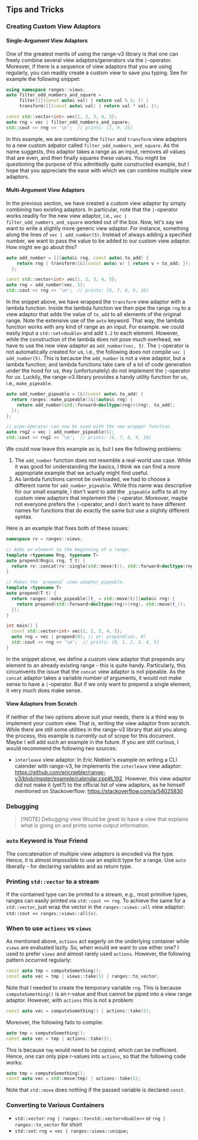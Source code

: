 ## Tips and Tricks

### Creating Custom View Adaptors

#### Single-Argument View Adaptors

One of the greatest merits of using the range-v3 library is that one can freely combine several view adaptors/generators via the `|`-operator.  Moreover, if there is a sequence of view adaptors that you are using regularly, you can readily create a custom view to save you typing. See for example the following snippet:

```cpp
using namespace ranges::views;
auto filter_odd_numbers_and_square =
     filter([](const auto& val) { return val % 2; }) |
     transform([](const auto& val) { return val * val; });

const std::vector<int> vec{1, 2, 3, 4, 5};
auto rng = vec | filter_odd_numbers_and_square;
std::cout << rng << '\n';  // prints: [1, 9, 25]
```

In this  example, we are combining the `filter` and `transform` view adaptors to a new custom adpator called `filter_odd_numbers_and_square`. As the name suggests, this adaptor takes a range as an input, removes all values that are even, and then finally squares these values. You might be questioning the purpose of this admittedly quite constructed example, but I hope that you appreciate the ease with which we can combine multiple view adaptors.

#### Multi-Argument View Adaptors

In the previous section, we have created a custom view adaptor by simply combining two existing adaptors. In particular, note that the `|`-operator works readily for the new view adaptor, i.e., `vec | filter_odd_numbers_and_square` worked out of the box. Now, let's say we want to write a slightly more generic view adaptor. For instance, something along the lines of `vec | add_number(5)`. Instead of always adding a specified number, we want to pass the value to be added to our custom view adaptor. How might we go about this?

```cpp
auto add_number = [](auto&& rng, const auto& to_add) {
    return rng | transform([&](const auto& v) { return v + to_add; });
  };

const std::vector<int> vec{1, 2, 3, 4, 5};
auto rng = add_number(vec, 5);
std::cout << rng << '\n';  // prints: [6, 7, 8, 9, 10]
```

In the snippet above, we have wrapped the `transform` view adaptor with a lambda function. Inside the lambda function we then pipe the range `rng`  to a view adaptor that adds the value of `to_add` to all elements of the original range. Note the extensive use of the `auto` keyword. That way, the lambda function works with any kind of range as an input. For example. we could easily input a `std::set<double>` and add `5.2` to each element.
However, while the construction of the lambda does not pose much overhead, we have to use the new view adaptor as `add_number(vec, 5)`. The `|`-operator is not automatically created for us, i.e., the following does not compile `vec | add_number(5)`. This is because the `add_number` is not a view adaptor, but a lambda function; and lambda functions take care of a lot of code generation under the hood for us, they (unfortunately) do not implement the `|`-operator for us. Luckily, the range-v3 library provides a handy utility function for us, i.e., `make_pipeable`.

```cpp
auto add_number_pipeable = [&](const auto& to_add) {
  return ranges::make_pipeable([&](auto&& rng) {
    return add_number(std::forward<decltype(rng)>(rng), to_add);
  });
};

// pipe-operator can now be used with the new wrapper function.
auto rng2 = vec | add_number_pipeable(5);
std::cout << rng2 << '\n';  // prints: [6, 7, 8, 9, 10]
```

We could now leave this example as is, but I see the following problems:
1. The `add_number` function does not resemble a real-world use case. While it was good for understanding the basics, I think we can find a more appropriate example that we actually might find useful.
2. As lambda functions cannot be overloaded, we had to choose a different name for `add_number_pipeable`. While this name was descriptive for our small example, I don't want to add the `_pipeable` suffix to all my custom view adaptors that implement the `|`-operator. Moreover, maybe not everyone prefers the `|`-operator, and I don't want to have different names for functions that do exactly the same but use a slightly different syntax.

Here is an example that fixes both of these issues:

```cpp
namespace rv = ranges::views;

// Adds an element to the beginning of a range.
template <typename Rng, typename T>
auto prepend(Rng&& rng, T t) {
  return rv::concat(rv::single(std::move(t)), std::forward<decltype(rng)>(rng));
}

// Makes the `prepend` view adaptor pipeable.
template <typename T>
auto prepend(T t) {
  return ranges::make_pipeable([t_ = std::move(t)](auto&& rng) {
    return prepend(std::forward<decltype(rng)>(rng), std::move(t_));
  });
}

int main() {
  const std::vector<int> vec{1, 2, 3, 4, 5};
  auto rng = vec | prepend(0); // or: prepend(vec, 0)
  std::cout << rng << '\n';  // prints: [0, 1, 2, 3, 4, 5]
}
```

In the snippet above, we define a custom view adaptor that prepends any element to an already existing range - this is quite handy. Particularly, this circumvents the issue that the `concat` view adaptor is not pipeable. As the `concat` adaptor takes a variable number of arguments, it would not make sense to have a `|`-operator. But if we only want to prepend a single element, it very much does make sense. 

#### View Adaptors from Scratch

If neither of the two options above suit your needs, there is a third way to implement your custom view. That is, writing the view adaptor from scratch. While there are still some utilities in the range-v3 library that aid you along the process, this example is currently out of scope for this document. Maybe I will add such an example in the future. If you are still curious, I would recommend the following two sources:
- `interleave` view adaptor: In Eric Niebler's example on writing a CLI calender with range-v3, he implements the `interleave` view adaptor: https://github.com/ericniebler/range-v3/blob/master/example/calendar.cpp#L192. However, this view adaptor did not make it (yet?) to the official list of view adaptors, as he himself mentioned on Stackoverflow: https://stackoverflow.com/a/54025830


### Debugging

> [!NOTE] Debugging view
> Would be great to have a view that explains what is going on and prints some output information.

### `auto` Keyword is Your Friend

The concatenation of multiple view adaptors is encoded via the type.
Hence, it is almost impossible to use an explicit type for a range.
Use `auto` liberally - for declaring variables and as return type.

### Printing `std::vector` to a stream
If the contained type can be printed to a stream, e.g., most primitive types, ranges can easily printed via `std::cout << rng`.
To achieve the same for a `std::vector`, just wrap the vector in the `ranges::views::all` view adaptor: `std::cout << ranges::views::all(v)`.

### When to use `actions` vs `views`

As mentioned above, `actions` act eagerly on the underlying container while `views` are evaluated lazily. So, when would we want to use either one? I used to prefer `views` and almost rarely used `actions`. However, the following pattern occurred regularly:
```cpp
const auto tmp = computeSomething();
const auto vec = tmp | views::take(5) | ranges::to_vector;
```
Note that I needed to create the temporary variable `rng`. This is because `computeSomething()` is an r-value and thus cannot be piped into a view range adaptor. However, with `actions` this is not a problem:
```cpp
const auto vec = computeSomething() | actions::take(5);
```
Moreover, the following fails to compile:
```cpp
auto tmp = computeSomething();
const auto vec = tmp | actions::take(5);
```
This is because `tmp` would need to be *copied*, which can be inefficient. Hence, one can only pipe r-values into `actions`, so that the following code works:
```cpp
auto tmp = computeSomething();
const auto vec = std::move(tmp) | actions::take(5);
```
Note that `std::move` does nothing if the passed variable is declared `const`.

### Converting to Various Containers

- `std::vector`: `rng | ranges::to<std::vector<double>>` or `rng | ranges::to_vector` for short
- `std::set`: `rng = vec | ranges::views::unique; `

